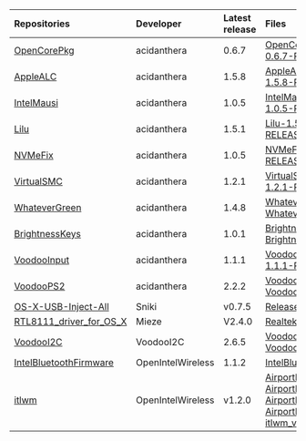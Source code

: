 | Repositories | Developer | Latest release | Files                           |
|:-------------|:----------|:---------------|:--------------------------------|
| [OpenCorePkg](https://github.com/acidanthera/OpenCorePkg) | acidanthera | 0.6.7 | [OpenCore-0.6.7-DEBUG.zip](https://cdn.jsdelivr.net/gh/217heidai/KextsDownloader@main/OpenCore/OpenCore-0.6.7-DEBUG.zip), [OpenCore-0.6.7-RELEASE.zip](https://cdn.jsdelivr.net/gh/217heidai/KextsDownloader@main/OpenCore/OpenCore-0.6.7-RELEASE.zip) |
| [AppleALC](https://github.com/acidanthera/AppleALC) | acidanthera | 1.5.8 | [AppleALC-1.5.8-DEBUG.zip](https://cdn.jsdelivr.net/gh/217heidai/KextsDownloader@main/Kexts/AppleALC-1.5.8-DEBUG.zip), [AppleALC-1.5.8-RELEASE.zip](https://cdn.jsdelivr.net/gh/217heidai/KextsDownloader@main/Kexts/AppleALC-1.5.8-RELEASE.zip) |
| [IntelMausi](https://github.com/acidanthera/IntelMausi) | acidanthera | 1.0.5 | [IntelMausi-1.0.5-DEBUG.zip](https://cdn.jsdelivr.net/gh/217heidai/KextsDownloader@main/Kexts/IntelMausi-1.0.5-DEBUG.zip), [IntelMausi-1.0.5-RELEASE.zip](https://cdn.jsdelivr.net/gh/217heidai/KextsDownloader@main/Kexts/IntelMausi-1.0.5-RELEASE.zip) |
| [Lilu](https://github.com/acidanthera/Lilu) | acidanthera | 1.5.1 | [Lilu-1.5.1-DEBUG.zip](https://cdn.jsdelivr.net/gh/217heidai/KextsDownloader@main/Kexts/Lilu-1.5.1-DEBUG.zip), [Lilu-1.5.1-RELEASE.zip](https://cdn.jsdelivr.net/gh/217heidai/KextsDownloader@main/Kexts/Lilu-1.5.1-RELEASE.zip) |
| [NVMeFix](https://github.com/acidanthera/NVMeFix) | acidanthera | 1.0.5 | [NVMeFix-1.0.5-DEBUG.zip](https://cdn.jsdelivr.net/gh/217heidai/KextsDownloader@main/Kexts/NVMeFix-1.0.5-DEBUG.zip), [NVMeFix-1.0.5-RELEASE.zip](https://cdn.jsdelivr.net/gh/217heidai/KextsDownloader@main/Kexts/NVMeFix-1.0.5-RELEASE.zip) |
| [VirtualSMC](https://github.com/acidanthera/VirtualSMC) | acidanthera | 1.2.1 | [VirtualSMC-1.2.1-DEBUG.zip](https://cdn.jsdelivr.net/gh/217heidai/KextsDownloader@main/Kexts/VirtualSMC-1.2.1-DEBUG.zip), [VirtualSMC-1.2.1-RELEASE.zip](https://cdn.jsdelivr.net/gh/217heidai/KextsDownloader@main/Kexts/VirtualSMC-1.2.1-RELEASE.zip) |
| [WhateverGreen](https://github.com/acidanthera/WhateverGreen) | acidanthera | 1.4.8 | [WhateverGreen-1.4.8-DEBUG.zip](https://cdn.jsdelivr.net/gh/217heidai/KextsDownloader@main/Kexts/WhateverGreen-1.4.8-DEBUG.zip), [WhateverGreen-1.4.8-RELEASE.zip](https://cdn.jsdelivr.net/gh/217heidai/KextsDownloader@main/Kexts/WhateverGreen-1.4.8-RELEASE.zip) |
| [BrightnessKeys](https://github.com/acidanthera/BrightnessKeys) | acidanthera | 1.0.1 | [BrightnessKeys-1.0.1-RELEASE.zip](https://cdn.jsdelivr.net/gh/217heidai/KextsDownloader@main/Kexts/BrightnessKeys-1.0.1-RELEASE.zip), [BrightnessKeys-1.0.1-DEBUG.zip](https://cdn.jsdelivr.net/gh/217heidai/KextsDownloader@main/Kexts/BrightnessKeys-1.0.1-DEBUG.zip) |
| [VoodooInput](https://github.com/acidanthera/VoodooInput) | acidanthera | 1.1.1 | [VoodooInput-1.1.1-DEBUG.zip](https://cdn.jsdelivr.net/gh/217heidai/KextsDownloader@main/Kexts/VoodooInput-1.1.1-DEBUG.zip), [VoodooInput-1.1.1-RELEASE.zip](https://cdn.jsdelivr.net/gh/217heidai/KextsDownloader@main/Kexts/VoodooInput-1.1.1-RELEASE.zip) |
| [VoodooPS2](https://github.com/acidanthera/VoodooPS2) | acidanthera | 2.2.2 | [VoodooPS2Controller-2.2.2-DEBUG.zip](https://cdn.jsdelivr.net/gh/217heidai/KextsDownloader@main/Kexts/VoodooPS2Controller-2.2.2-DEBUG.zip), [VoodooPS2Controller-2.2.2-RELEASE.zip](https://cdn.jsdelivr.net/gh/217heidai/KextsDownloader@main/Kexts/VoodooPS2Controller-2.2.2-RELEASE.zip) |
| [OS-X-USB-Inject-All](https://github.com/Sniki/OS-X-USB-Inject-All) | Sniki | v0.7.5 | [Release-v.0.7.5.zip](https://cdn.jsdelivr.net/gh/217heidai/KextsDownloader@main/Kexts/Release-v.0.7.5.zip), [Debug-v.0.7.5.zip](https://cdn.jsdelivr.net/gh/217heidai/KextsDownloader@main/Kexts/Debug-v.0.7.5.zip) |
| [RTL8111_driver_for_OS_X](https://github.com/Mieze/RTL8111_driver_for_OS_X) | Mieze | V2.4.0 | [RealtekRTL8111-V2.4.0.zip](https://cdn.jsdelivr.net/gh/217heidai/KextsDownloader@main/Kexts/RealtekRTL8111-V2.4.0.zip) |
| [VoodooI2C](https://github.com/VoodooI2C/VoodooI2C) | VoodooI2C | 2.6.5 | [VoodooI2C-Debug-Symbols-2.6.5.zip](https://cdn.jsdelivr.net/gh/217heidai/KextsDownloader@main/Kexts/VoodooI2C-Debug-Symbols-2.6.5.zip), [VoodooI2C-2.6.5.zip](https://cdn.jsdelivr.net/gh/217heidai/KextsDownloader@main/Kexts/VoodooI2C-2.6.5.zip) |
| [IntelBluetoothFirmware](https://github.com/OpenIntelWireless/IntelBluetoothFirmware) | OpenIntelWireless | 1.1.2 | [IntelBluetooth.zip](https://cdn.jsdelivr.net/gh/217heidai/KextsDownloader@main/Kexts/IntelBluetooth.zip) |
| [itlwm](https://github.com/OpenIntelWireless/itlwm) | OpenIntelWireless | v1.2.0 | [AirportItlwm_v1.2.0_stable_BigSur.kext.zip](https://cdn.jsdelivr.net/gh/217heidai/KextsDownloader@main/Kexts/AirportItlwm_v1.2.0_stable_BigSur.kext.zip), [AirportItlwm_v1.2.0_stable_Catalina.kext.zip](https://cdn.jsdelivr.net/gh/217heidai/KextsDownloader@main/Kexts/AirportItlwm_v1.2.0_stable_Catalina.kext.zip), [AirportItlwm_v1.2.0_stable_Mojave.kext.zip](https://cdn.jsdelivr.net/gh/217heidai/KextsDownloader@main/Kexts/AirportItlwm_v1.2.0_stable_Mojave.kext.zip), [AirportItlwm_v1.2.0_stable_HighSierra.kext.zip](https://cdn.jsdelivr.net/gh/217heidai/KextsDownloader@main/Kexts/AirportItlwm_v1.2.0_stable_HighSierra.kext.zip), [itlwm_v1.2.0_stable.kext.zip](https://cdn.jsdelivr.net/gh/217heidai/KextsDownloader@main/Kexts/itlwm_v1.2.0_stable.kext.zip) |
